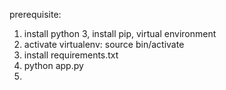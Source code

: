 prerequisite:
1. install python 3, install pip, virtual environment
2. activate virtualenv: source bin/activate
3. install requirements.txt
4. python app.py
5. 

